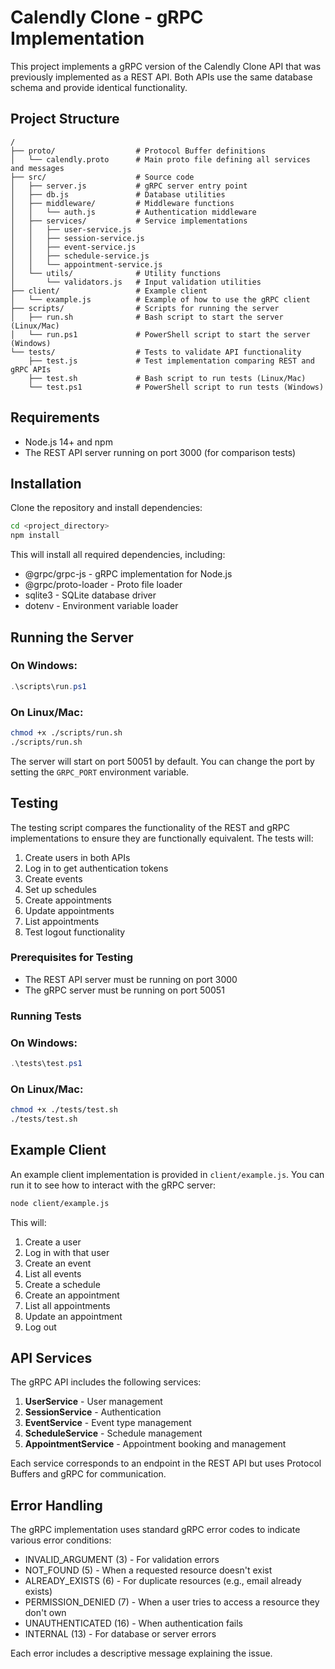 # Calendly Clone - gRPC Implementation

This project implements a gRPC version of the Calendly Clone API that was previously implemented as a REST API. Both APIs use the same database schema and provide identical functionality.

## Project Structure

```
/
├── proto/                  # Protocol Buffer definitions
│   └── calendly.proto      # Main proto file defining all services and messages
├── src/                    # Source code
│   ├── server.js           # gRPC server entry point
│   ├── db.js               # Database utilities
│   ├── middleware/         # Middleware functions
│   │   └── auth.js         # Authentication middleware
│   ├── services/           # Service implementations
│   │   ├── user-service.js
│   │   ├── session-service.js
│   │   ├── event-service.js
│   │   ├── schedule-service.js
│   │   └── appointment-service.js
│   └── utils/              # Utility functions
│       └── validators.js   # Input validation utilities
├── client/                 # Example client
│   └── example.js          # Example of how to use the gRPC client
├── scripts/                # Scripts for running the server
│   ├── run.sh              # Bash script to start the server (Linux/Mac)
│   └── run.ps1             # PowerShell script to start the server (Windows)
└── tests/                  # Tests to validate API functionality
    ├── test.js             # Test implementation comparing REST and gRPC APIs
    ├── test.sh             # Bash script to run tests (Linux/Mac)
    └── test.ps1            # PowerShell script to run tests (Windows)
```

## Requirements

- Node.js 14+ and npm
- The REST API server running on port 3000 (for comparison tests)

## Installation

Clone the repository and install dependencies:

```bash
cd <project_directory>
npm install
```

This will install all required dependencies, including:
- @grpc/grpc-js - gRPC implementation for Node.js
- @grpc/proto-loader - Proto file loader
- sqlite3 - SQLite database driver
- dotenv - Environment variable loader

## Running the Server

### On Windows:

```powershell
.\scripts\run.ps1
```

### On Linux/Mac:

```bash
chmod +x ./scripts/run.sh
./scripts/run.sh
```

The server will start on port 50051 by default. You can change the port by setting the `GRPC_PORT` environment variable.

## Testing

The testing script compares the functionality of the REST and gRPC implementations to ensure they are functionally equivalent. The tests will:

1. Create users in both APIs
2. Log in to get authentication tokens
3. Create events
4. Set up schedules
5. Create appointments
6. Update appointments
7. List appointments
8. Test logout functionality

### Prerequisites for Testing

- The REST API server must be running on port 3000
- The gRPC server must be running on port 50051

### Running Tests

### On Windows:

```powershell
.\tests\test.ps1
```

### On Linux/Mac:

```bash
chmod +x ./tests/test.sh
./tests/test.sh
```

## Example Client

An example client implementation is provided in `client/example.js`. You can run it to see how to interact with the gRPC server:

```bash
node client/example.js
```

This will:
1. Create a user
2. Log in with that user
3. Create an event
4. List all events
5. Create a schedule
6. Create an appointment
7. List all appointments
8. Update an appointment
9. Log out

## API Services

The gRPC API includes the following services:

1. **UserService** - User management
2. **SessionService** - Authentication
3. **EventService** - Event type management
4. **ScheduleService** - Schedule management
5. **AppointmentService** - Appointment booking and management

Each service corresponds to an endpoint in the REST API but uses Protocol Buffers and gRPC for communication.

## Error Handling

The gRPC implementation uses standard gRPC error codes to indicate various error conditions:

- INVALID_ARGUMENT (3) - For validation errors
- NOT_FOUND (5) - When a requested resource doesn't exist
- ALREADY_EXISTS (6) - For duplicate resources (e.g., email already exists)
- PERMISSION_DENIED (7) - When a user tries to access a resource they don't own
- UNAUTHENTICATED (16) - When authentication fails
- INTERNAL (13) - For database or server errors

Each error includes a descriptive message explaining the issue.
